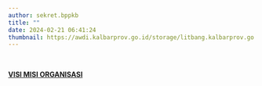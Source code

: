 ```yaml
---
author: sekret.bppkb
title: ""
date: 2024-02-21 06:41:24
thumbnail: https://awdi.kalbarprov.go.id/storage/litbang.kalbarprov.go.id/Profil Badan/thumbnails/0YwJtNMbdzm3I9iVxODxGTOSqNmrDnPTiFoYyck1.png
---
```

<p>&nbsp;</p>

<p><strong><a href="https://litbang.kalbarprov.go.id/profil-organisasi/visi-misi">VISI MISI ORGANISASI</a></strong></p>

<p>&nbsp;</p>
